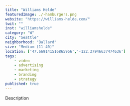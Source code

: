 ```yaml
---
title: "Williams Helde"
featuredImage: ./-hamburgers.png
website: "https://williams-helde.com/"
twit: ""
inst: "williamshelde"
category: "W"
city: "Seattle"
neighborhood: "Ballard"
size: "Medium (11-40)"
location: ['47.669141516865956','-122.37946637474636']
tags:
    - video
    - advertising
    - marketing
    - branding
    - strategy
published: true
---
```


Description
